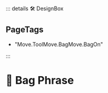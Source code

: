 ::: details 🛠 <dev>DesignBox</dev> 

<h2>PageTags</h2>

- "Move.ToolMove.BagMove.BagOn"

:::

# 🔷 <move>Bag Phrase</move>